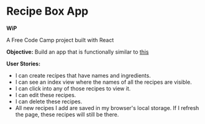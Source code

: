 # Recipe Box App
 
 **WiP**
 
A Free Code Camp project built with React

**Objective:** Build an app that is functionally similar to [this](https://codepen.io/freeCodeCamp/full/xVXWag)

**User Stories:**

* I can create recipes that have names and ingredients.
* I can see an index view where the names of all the recipes are visible.
* I can click into any of those recipes to view it.
* I can edit these recipes.
* I can delete these recipes.
* All new recipes I add are saved in my browser's local storage. If I refresh the page, these recipes will still be there.

